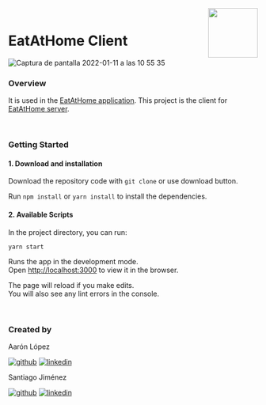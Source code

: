 <div style="margin-bottom: 1%; padding-bottom: 2%;">
	<img align="right" width="100px" src="https://mealproject-client.herokuapp.com/static/media/EAT%20HOME_Logo%20blanco.089bb84e.png">
</div>

EatAtHome Client
==============================================================================================================================================

![Captura de pantalla 2022-01-11 a las 10 55 35](https://user-images.githubusercontent.com/92530312/148921064-81a2e9ca-389f-4f84-ba9c-2eaab234e101.png)


### **Overview**

It is used in the [EatAtHome application](https://mealproject-client.herokuapp.com/).
This project is the client for [EatAtHome server](https://github.com/MealFinalProject/mealFinalProject-server).

<p>&nbsp;</p>

### **Getting Started**

####  1. Download and installation

Download the repository code with `git clone` or use download button.

Run ```npm install``` or ```yarn install``` to install the dependencies.


####  2. Available Scripts

In the project directory, you can run:

```yarn start```

Runs the app in the development mode.\
Open [http://localhost:3000](http://localhost:3000) to view it in the browser.

The page will reload if you make edits.\
You will also see any lint errors in the console.

<p>&nbsp;</p>

### **Created by**

Aarón López

<a href="https://github.com/AaronLopezBarros">![github](https://cloud.githubusercontent.com/assets/17016297/18839843/0e06a67a-83d2-11e6-993a-b35a182500e0.png)</a> <a href="https://www.linkedin.com/in/aaronlopezbarros/">![linkedin](https://cloud.githubusercontent.com/assets/17016297/18839848/0fc7e74e-83d2-11e6-8c6a-277fc9d6e067.png)</a>

Santiago Jiménez 

<a href="https://github.com/Santys">![github](https://cloud.githubusercontent.com/assets/17016297/18839843/0e06a67a-83d2-11e6-993a-b35a182500e0.png)</a> <a href="https://www.linkedin.com/in/santiago-jim%C3%A9nez-ortiz-459706bb/">![linkedin](https://cloud.githubusercontent.com/assets/17016297/18839848/0fc7e74e-83d2-11e6-8c6a-277fc9d6e067.png)</a>

